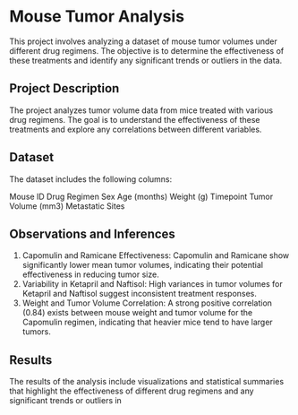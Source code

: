 # Mouse Tumor Analysis
This project involves analyzing a dataset of mouse tumor volumes under different drug regimens. The objective is to determine the effectiveness of these treatments and identify any significant trends or outliers in the data.

## Project Description
The project analyzes tumor volume data from mice treated with various drug regimens. The goal is to understand the effectiveness of these treatments and explore any correlations between different variables.

## Dataset
The dataset includes the following columns:

Mouse ID
Drug Regimen
Sex
Age (months)
Weight (g)
Timepoint
Tumor Volume (mm3)
Metastatic Sites

## Observations and Inferences
1. Capomulin and Ramicane Effectiveness: Capomulin and Ramicane show significantly lower mean tumor volumes, indicating their potential effectiveness in reducing tumor size.
2. Variability in Ketapril and Naftisol: High variances in tumor volumes for Ketapril and Naftisol suggest inconsistent treatment responses.
3. Weight and Tumor Volume Correlation: A strong positive correlation (0.84) exists between mouse weight and tumor volume for the Capomulin regimen, indicating that heavier mice tend to have larger tumors.

## Results
The results of the analysis include visualizations and statistical summaries that highlight the effectiveness of different drug regimens and any significant trends or outliers in
